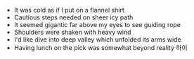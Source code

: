 - It was cold as if I put on a flannel shirt    
- Cautious steps needed on sheer icy path    
- It seemed gigantic far above my eyes to see guiding rope     
- Shoulders were shaken with heavy wind   
- I'd like dive into deep valley which unfolded its arms wide
- Having lunch on the pick was somewhat beyond reality 
하이
